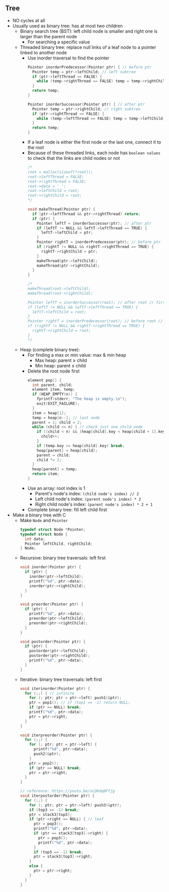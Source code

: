 ## Tree

- NO cycles at all
- Usually used as binary tree: has at most two children
  - Binary search tree (BST): left child node is smaller and right one is larger than the parent node
    - For searching a specific value
  - Threaded binary tree: replace null links of a leaf node to a pointer linked to another node
    - Use inorder traversal to find the pointer
      ```c
      Pointer inorderPredecessor(Pointer ptr) { // before ptr
        Pointer temp = ptr->leftChild; // left subtree
        if (ptr->leftThread == FALSE) {
          while (temp->rightThread == FALSE) temp = temp->rightChild; // move right
        }
        return temp;
      }
      
      Pointer inorderSuccessor(Pointer ptr) { // after ptr
        Pointer temp = ptr->rightChild; // right subtree
        if (ptr->rightThread == FALSE) {
          while (temp->leftThread == FALSE) temp = temp->leftChild; //  move left
        }
        return temp;
      }
      ```
    - If a leaf node is either the first node or the last one, connect it to the root
    - Because of these threaded links, each node has `boolean values` to check that the links are child nodes or not
      ```c
      /*
      root = malloc(sizeof(*root));
      root->leftThread = FALSE;
      root->rightThread = FALSE;
      root->data = ' ';
      root->leftChild = root;
      root->rightChild = root;
      */
      
      void makeThread(Pointer ptr) {
        if (ptr->leftThread && ptr->rightThread) return;
        if (ptr) {
          Pointer leftT = inorderSuccessor(ptr); // after ptr
          if (leftT != NULL && leftT->leftThread == TRUE) {
            leftT->leftChild = ptr;
          }
          Pointer rightT = inorderPredecessor(ptr); // before ptr
          if (rightT != NULL && rightT->rightThread == TRUE) {
            rightT->rightChild = ptr;
          }
          makeThread(ptr->leftChild);
          makeThread(ptr->rightChild);
        }
      }
      
      /*
      makeThread(root->leftChild);
      makeThread(root->rightChild);

      Pointer leftT = inorderSuccessor(root); // after root // first
      if (leftT != NULL && leftT->leftThread == TRUE) {
        leftT->leftChild = root;
      }
      Pointer rightT = inorderPredecessor(root); // before root // last
      if (rightT != NULL && rightT->rightThread == TRUE) {
        rightT->rightChild = root;
      }
      */
      ```
  - Heap (complete binary tree):
    - For finding a max or min value: max & min heap
      - Max heap: parent ≥ child
      - Min heap: parent ≤ child
    - Delete the root node first
      ```c
      element pop() {
        int parent, child;
        element item, temp;
        if (HEAP_EMPTY(n)) {
          fprintf(stderr, "The heap is empty.\n");
          exit(EXIT_FAILURE);
        }
        item = heap[1];
        temp = heap[n--]; // last node
        parent = 1; child = 2;
        while (child <= n) { // check just one child node
          if ((child < n) && (heap[child].key < heap[child + 1].key)) {
            child++;
          }
          if (temp.key >= heap[child].key) break;
          heap[parent] = heap[child];
          parent = child;
          child *= 2;
        }
        heap[parent] = temp;
        return item;
      }
      ```
    - Use an array: root index is 1
      - Parent's node's index: `(child node's index) // 2`
      - Left child node's index: `(parent node's index) * 2`
      - Right child node's index: `(parent node's index) * 2 + 1`
    - Complete binary tree: fill left child first
- Make a binary tree with C
  - Make `Node` and `Pointer`
    ```c
    typedef struct Node *Pointer;
    typedef struct Node {
      int data;
      Pointer leftChild, rightChild;
    } Node;
    ```
  - Recursive: binary tree traversals: left first
    ```c
    void inorder(Pointer ptr) { 
      if (ptr) {
        inorder(ptr->leftChild);
        printf("%d", ptr->data);
        inorder(ptr->rightChild);
      }
    }

    void preorder(Pointer ptr) { 
      if (ptr) {
        printf("%d", ptr->data);
        preorder(ptr->leftChild);
        preorder(ptr->rightChild);
      }
    }

    void postorder(Pointer ptr) { 
      if (ptr) {
        postorder(ptr->leftChild);
        postorder(ptr->rightChild);
        printf("%d", ptr->data);
      }
    }
    ```
  - Iterative: binary tree traversals: left first
    ```c
    void iterinorder(Pointer ptr) {
      for (;;) { // infinite
        for (; ptr; ptr = ptr->left) push1(&ptr);
        ptr = pop1(); // if (top1 == -1) return NULL;
        if (ptr == NULL) break;
        printf("%d", ptr->data);
        ptr = ptr->right;
      }
    }
    
    void iterpreorder(Pointer ptr) {
      for (;;) {
        for (; ptr; ptr = ptr->left) {
          printf("%d", ptr->data);
          push2(&ptr);
        }
        ptr = pop2();
        if (ptr == NULL) break;
        ptr = ptr->right;
      }
    }

    // reference: https://youtu.be/xLQKdq0Ffjg
    void iterpostorder(Pointer ptr) {
      for (;;) {
        for (; ptr; ptr = ptr->left) push3(&ptr);
        if (top3 == -1) break;
        ptr = stack3[top3];
        if (ptr->right == NULL) { // leaf
          ptr = pop3();
          printf("%d", ptr->data);
          if (ptr == stack3[top3]->right) {
            ptr = pop3();
            printf("%d", ptr->data);
          }
          if (top3 == -1) break;
          ptr = stack3[top3]->right;
        }
        else {
          ptr = ptr->right;
        }
      }
    }
    ```





